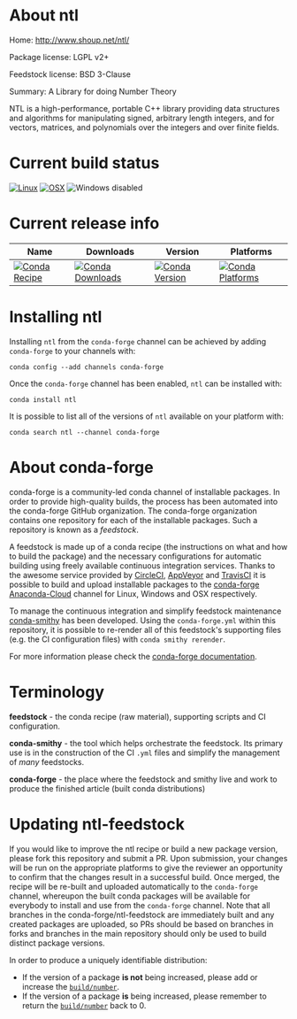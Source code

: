 About ntl
=========

Home: http://www.shoup.net/ntl/

Package license: LGPL v2+

Feedstock license: BSD 3-Clause

Summary: A Library for doing Number Theory

NTL is a high-performance, portable C++ library providing data structures and algorithms for manipulating signed, arbitrary length integers, and for vectors, matrices, and polynomials over the integers and over finite fields.


Current build status
====================

[![Linux](https://img.shields.io/circleci/project/github/conda-forge/ntl-feedstock/master.svg?label=Linux)](https://circleci.com/gh/conda-forge/ntl-feedstock)
[![OSX](https://img.shields.io/travis/conda-forge/ntl-feedstock/master.svg?label=macOS)](https://travis-ci.org/conda-forge/ntl-feedstock)
![Windows disabled](https://img.shields.io/badge/Windows-disabled-lightgrey.svg)

Current release info
====================

| Name | Downloads | Version | Platforms |
| --- | --- | --- | --- |
| [![Conda Recipe](https://img.shields.io/badge/recipe-ntl-green.svg)](https://anaconda.org/conda-forge/ntl) | [![Conda Downloads](https://img.shields.io/conda/dn/conda-forge/ntl.svg)](https://anaconda.org/conda-forge/ntl) | [![Conda Version](https://img.shields.io/conda/vn/conda-forge/ntl.svg)](https://anaconda.org/conda-forge/ntl) | [![Conda Platforms](https://img.shields.io/conda/pn/conda-forge/ntl.svg)](https://anaconda.org/conda-forge/ntl) |

Installing ntl
==============

Installing `ntl` from the `conda-forge` channel can be achieved by adding `conda-forge` to your channels with:

```
conda config --add channels conda-forge
```

Once the `conda-forge` channel has been enabled, `ntl` can be installed with:

```
conda install ntl
```

It is possible to list all of the versions of `ntl` available on your platform with:

```
conda search ntl --channel conda-forge
```


About conda-forge
=================

conda-forge is a community-led conda channel of installable packages.
In order to provide high-quality builds, the process has been automated into the
conda-forge GitHub organization. The conda-forge organization contains one repository
for each of the installable packages. Such a repository is known as a *feedstock*.

A feedstock is made up of a conda recipe (the instructions on what and how to build
the package) and the necessary configurations for automatic building using freely
available continuous integration services. Thanks to the awesome service provided by
[CircleCI](https://circleci.com/), [AppVeyor](http://www.appveyor.com/)
and [TravisCI](https://travis-ci.org/) it is possible to build and upload installable
packages to the [conda-forge](https://anaconda.org/conda-forge)
[Anaconda-Cloud](http://docs.anaconda.org/) channel for Linux, Windows and OSX respectively.

To manage the continuous integration and simplify feedstock maintenance
[conda-smithy](http://github.com/conda-forge/conda-smithy) has been developed.
Using the ``conda-forge.yml`` within this repository, it is possible to re-render all of
this feedstock's supporting files (e.g. the CI configuration files) with ``conda smithy rerender``.

For more information please check the [conda-forge documentation](https://conda-forge.org/docs/).

Terminology
===========

**feedstock** - the conda recipe (raw material), supporting scripts and CI configuration.

**conda-smithy** - the tool which helps orchestrate the feedstock.
                   Its primary use is in the construction of the CI ``.yml`` files
                   and simplify the management of *many* feedstocks.

**conda-forge** - the place where the feedstock and smithy live and work to
                  produce the finished article (built conda distributions)


Updating ntl-feedstock
======================

If you would like to improve the ntl recipe or build a new
package version, please fork this repository and submit a PR. Upon submission,
your changes will be run on the appropriate platforms to give the reviewer an
opportunity to confirm that the changes result in a successful build. Once
merged, the recipe will be re-built and uploaded automatically to the
`conda-forge` channel, whereupon the built conda packages will be available for
everybody to install and use from the `conda-forge` channel.
Note that all branches in the conda-forge/ntl-feedstock are
immediately built and any created packages are uploaded, so PRs should be based
on branches in forks and branches in the main repository should only be used to
build distinct package versions.

In order to produce a uniquely identifiable distribution:
 * If the version of a package **is not** being increased, please add or increase
   the [``build/number``](http://conda.pydata.org/docs/building/meta-yaml.html#build-number-and-string).
 * If the version of a package **is** being increased, please remember to return
   the [``build/number``](http://conda.pydata.org/docs/building/meta-yaml.html#build-number-and-string)
   back to 0.
